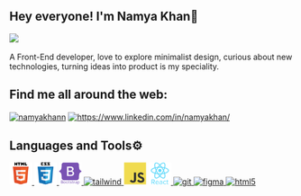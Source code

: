 ##  Hey everyone! I'm Namya Khan👋
![](https://user-images.githubusercontent.com/82830866/177010793-a1b9e4b9-c265-4b22-a36d-fe9d86f3f5ba.gif)

A Front-End developer, love to explore minimalist design, curious about new technologies, turning ideas into product is my speciality.

## Find me all around the web: ##
<p align="left">
<a href="https://twitter.com/namyakhann" target="blank"><img align="center" src="https://raw.githubusercontent.com/rahuldkjain/github-profile-readme-generator/master/src/images/icons/Social/twitter.svg" alt="namyakhann" height="30" width="40" /></a>
<a href="https://linkedin.com/in/https://www.linkedin.com/in/namyakhan/" target="blank"><img align="center" src="https://raw.githubusercontent.com/rahuldkjain/github-profile-readme-generator/master/src/images/icons/Social/linked-in-alt.svg" alt="https://www.linkedin.com/in/namyakhan/" height="30" width="40" /></a>
<a href="http://instagram.com/namyakhann" target="blank"><img align="center" src="https://github.com/mishmanners/MishManners/blob/master/socials/instagram.png" alt="" height="30" /></a>
  </p>


## Languages and Tools⚙ ##
<p align="left"> <a href="https://getbootstrap.com" target="_blank" rel="noreferrer"> 
  
  <img src="https://raw.githubusercontent.com/devicons/devicon/master/icons/html5/html5-original-wordmark.svg" alt="html5" width="40" height="40"/> </a><a href="https://developer.mozilla.org/en-US/docs/Web/JavaScript" target="_blank" rel="noreferrer"> 
  <img src="https://raw.githubusercontent.com/devicons/devicon/master/icons/css3/css3-original-wordmark.svg" alt="css3" width="40" height="40"/> </a> <a href="https://www.figma.com/" target="_blank" rel="noreferrer">
  <img src="https://raw.githubusercontent.com/devicons/devicon/master/icons/bootstrap/bootstrap-plain-wordmark.svg" alt="bootstrap" width="40" height="40"/> </a> <a href="https://www.w3schools.com/cpp/" target="_blank" rel="noreferrer">
  <img src="https://www.vectorlogo.zone/logos/tailwindcss/tailwindcss-icon.svg" alt="tailwind" width="40" height="40"/> </a> <img src="https://raw.githubusercontent.com/devicons/devicon/master/icons/javascript/javascript-original.svg" alt="javascript" width="40" height="40"/> </a> <a href="https://reactjs.org/" target="_blank" rel="noreferrer">
  <img src="https://raw.githubusercontent.com/devicons/devicon/master/icons/react/react-original-wordmark.svg" alt="react" width="40" height="40"/> </a> <a href="https://tailwindcss.com/" target="_blank" rel="noreferrer"> <img src="https://www.vectorlogo.zone/logos/git-scm/git-scm-icon.svg" alt="git" width="40" height="40"/> </a> <a href="https://www.w3.org/html/" target="_blank" rel="noreferrer"> <img src="https://www.vectorlogo.zone/logos/figma/figma-icon.svg" alt="figma" width="40" height="40"/> </a> <a href="https://git-scm.com/" target="_blank" rel="noreferrer"> 
  <img src="https://raw.githubusercontent.com/devicons/devicon/master/icons/node.js/node.js-original-wordmark.svg" alt="html5" width="40" height="40"/>
</p>
